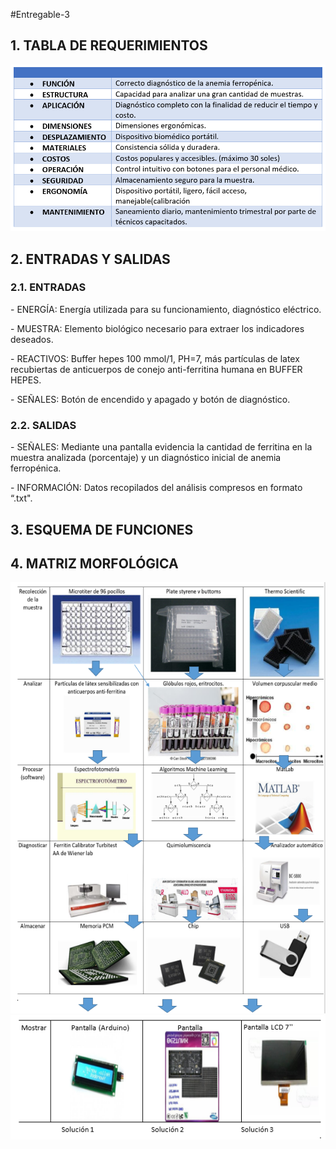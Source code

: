 #Entregable-3
<h2> 1. TABLA DE REQUERIMIENTOS</h2>
<center>
  <img src="h3/CAPTURA.PNG" alt="" class="img-fluid img-rounded">
 </center>

<h2> 2. ENTRADAS Y SALIDAS </h2>
<h3>2.1. ENTRADAS</h3>
<p>- ENERGÍA: Energía utilizada para su funcionamiento, diagnóstico eléctrico.</p>
<p>- MUESTRA: Elemento biológico necesario para extraer los indicadores deseados.</p>
<p>- REACTIVOS: Buffer hepes 100 mmol/1, PH=7, más partículas de latex recubiertas de anticuerpos de conejo anti-ferritina humana en BUFFER HEPES.</p>
<p>- SEÑALES: Botón de encendido y apagado y botón de diagnóstico.</p>
<h3>2.2. SALIDAS</h3>
<p>- SEÑALES: Mediante una pantalla evidencia la cantidad de ferritina en la muestra analizada (porcentaje) y un diagnóstico inicial de anemia ferropénica.</p>
<p>- INFORMACIÓN: Datos recopilados del análisis compresos en formato “.txt".</p>
<h2>3. ESQUEMA DE FUNCIONES</h2>

<h2>4. MATRIZ MORFOLÓGICA</h2>
<center>
  <img src="h3/c1.PNG" alt="" class="img-fluid img-rounded">
 </center>
 <center>
  <img src="h3/c2.PNG" alt="" class="img-fluid img-rounded">
 </center>
